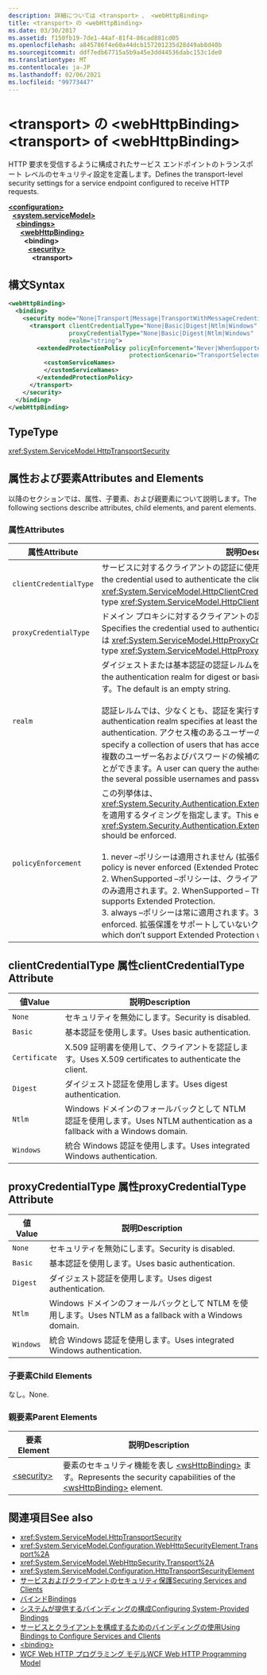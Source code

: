 ```yaml
---
description: 詳細については <transport> 、 <webHttpBinding>
title: <transport> の <webHttpBinding>
ms.date: 03/30/2017
ms.assetid: f150fb19-7de1-44af-81f4-86cad881cd05
ms.openlocfilehash: a845786f4e60a44dcb157201235d28d49ab8d40b
ms.sourcegitcommit: ddf7edb67715a5b9a45e3dd44536dabc153c1de0
ms.translationtype: MT
ms.contentlocale: ja-JP
ms.lasthandoff: 02/06/2021
ms.locfileid: "99773447"
---
```

# <a name="transport-of-webhttpbinding"></a><span data-ttu-id="95478-103">\<transport> の \<webHttpBinding></span><span class="sxs-lookup"><span data-stu-id="95478-103">\<transport> of \<webHttpBinding></span></span>

<span data-ttu-id="95478-104">HTTP 要求を受信するように構成されたサービス エンドポイントのトランスポート レベルのセキュリティ設定を定義します。</span><span class="sxs-lookup"><span data-stu-id="95478-104">Defines the transport-level security settings for a service endpoint configured to receive HTTP requests.</span></span>  
  
[**\<configuration>**](../configuration-element.md)\
&nbsp;&nbsp;[**\<system.serviceModel>**](system-servicemodel.md)\
&nbsp;&nbsp;&nbsp;&nbsp;[**\<bindings>**](bindings.md)\
&nbsp;&nbsp;&nbsp;&nbsp;&nbsp;&nbsp;[**\<webHttpBinding>**](webhttpbinding.md)\
&nbsp;&nbsp;&nbsp;&nbsp;&nbsp;&nbsp;&nbsp;&nbsp;**\<binding>**\
&nbsp;&nbsp;&nbsp;&nbsp;&nbsp;&nbsp;&nbsp;&nbsp;&nbsp;&nbsp;[**\<security>**](security-of-webhttpbinding.md)\
&nbsp;&nbsp;&nbsp;&nbsp;&nbsp;&nbsp;&nbsp;&nbsp;&nbsp;&nbsp;&nbsp;&nbsp;**\<transport>**  
  
## <a name="syntax"></a><span data-ttu-id="95478-105">構文</span><span class="sxs-lookup"><span data-stu-id="95478-105">Syntax</span></span>  
  
```xml  
<webHttpBinding>
  <binding>
    <security mode="None|Transport|Message|TransportWithMessageCredential|TransportCredentialOnly">
      <transport clientCredentialType="None|Basic|Digest|Ntlm|Windows"
                 proxyCredentialType="None|Basic|Digest|Ntlm|Windows"
                 realm="string">
        <extendedProtectionPolicy policyEnforcement="Never|WhenSupported|Always"
                                  protectionScenario="TransportSelected|TrustedProxy">
          <customServiceNames>
          </customServiceNames>
        </extendedProtectionPolicy>
      </transport>
    </security>
  </binding>
</webHttpBinding>
```  
  
## <a name="type"></a><span data-ttu-id="95478-106">Type</span><span class="sxs-lookup"><span data-stu-id="95478-106">Type</span></span>  

 <xref:System.ServiceModel.HttpTransportSecurity>  
  
## <a name="attributes-and-elements"></a><span data-ttu-id="95478-107">属性および要素</span><span class="sxs-lookup"><span data-stu-id="95478-107">Attributes and Elements</span></span>  

 <span data-ttu-id="95478-108">以降のセクションでは、属性、子要素、および親要素について説明します。</span><span class="sxs-lookup"><span data-stu-id="95478-108">The following sections describe attributes, child elements, and parent elements.</span></span>  
  
### <a name="attributes"></a><span data-ttu-id="95478-109">属性</span><span class="sxs-lookup"><span data-stu-id="95478-109">Attributes</span></span>  
  
|<span data-ttu-id="95478-110">属性</span><span class="sxs-lookup"><span data-stu-id="95478-110">Attribute</span></span>|<span data-ttu-id="95478-111">説明</span><span class="sxs-lookup"><span data-stu-id="95478-111">Description</span></span>|  
|---------------|-----------------|  
|`clientCredentialType`|<span data-ttu-id="95478-112">サービスに対するクライアントの認証に使用される資格情報を指定します。</span><span class="sxs-lookup"><span data-stu-id="95478-112">Specifies the credential used to authenticate the client to the service.</span></span> <span data-ttu-id="95478-113">この属性は <xref:System.ServiceModel.HttpClientCredentialType> 型です。</span><span class="sxs-lookup"><span data-stu-id="95478-113">This attribute is of type <xref:System.ServiceModel.HttpClientCredentialType>.</span></span>|  
|`proxyCredentialType`|<span data-ttu-id="95478-114">ドメイン プロキシに対するクライアントの認証に使用される資格情報を指定します。</span><span class="sxs-lookup"><span data-stu-id="95478-114">Specifies the credential used to authenticate the client to a domain proxy.</span></span> <span data-ttu-id="95478-115">この属性は <xref:System.ServiceModel.HttpProxyCredentialType> 型です。</span><span class="sxs-lookup"><span data-stu-id="95478-115">This attribute is of type <xref:System.ServiceModel.HttpProxyCredentialType>.</span></span>|  
|`realm`|<span data-ttu-id="95478-116">ダイジェストまたは基本認証の認証レルムを指定する文字列。</span><span class="sxs-lookup"><span data-stu-id="95478-116">A string that specifies the authentication realm for digest or basic authentication.</span></span> <span data-ttu-id="95478-117">既定値は空の文字列です。</span><span class="sxs-lookup"><span data-stu-id="95478-117">The default is an empty string.</span></span><br /><br /> <span data-ttu-id="95478-118">認証レルムでは、少なくとも、認証を実行するホストの名前を指定します。</span><span class="sxs-lookup"><span data-stu-id="95478-118">An authentication realm specifies at least the name of the host that performs the authentication.</span></span> <span data-ttu-id="95478-119">アクセス権のあるユーザーのコレクションも指定できます。</span><span class="sxs-lookup"><span data-stu-id="95478-119">It can also specify a collection of users that has access.</span></span> <span data-ttu-id="95478-120">ユーザーは、認証レルムを照会して、複数のユーザー名およびパスワードの候補のうち、どれを使用できるかを確認することができます。</span><span class="sxs-lookup"><span data-stu-id="95478-120">A user can query the authentication realm to ascertain which one of the several possible usernames and passwords can be used.</span></span>|  
|`policyEnforcement`|<span data-ttu-id="95478-121">この列挙体は、<xref:System.Security.Authentication.ExtendedProtection.ExtendedProtectionPolicy> を適用するタイミングを指定します。</span><span class="sxs-lookup"><span data-stu-id="95478-121">This enumeration specifies when the <xref:System.Security.Authentication.ExtendedProtection.ExtendedProtectionPolicy> should be enforced.</span></span><br /><br /> <span data-ttu-id="95478-122">1. never –ポリシーは適用されません (拡張保護は無効になります)。</span><span class="sxs-lookup"><span data-stu-id="95478-122">1.  Never – The policy is never enforced (Extended Protection is disabled).</span></span><br /><span data-ttu-id="95478-123">2. WhenSupported –ポリシーは、クライアントが拡張保護をサポートしている場合にのみ適用されます。</span><span class="sxs-lookup"><span data-stu-id="95478-123">2.  WhenSupported – The policy is enforced only if the client supports Extended Protection.</span></span><br /><span data-ttu-id="95478-124">3. always –ポリシーは常に適用されます。</span><span class="sxs-lookup"><span data-stu-id="95478-124">3.  Always – The policy is always enforced.</span></span> <span data-ttu-id="95478-125">拡張保護をサポートしていないクライアントは認証に失敗します。</span><span class="sxs-lookup"><span data-stu-id="95478-125">Clients which don’t support Extended Protection will fail to authenticate.</span></span>|  
  
## <a name="clientcredentialtype-attribute"></a><span data-ttu-id="95478-126">clientCredentialType 属性</span><span class="sxs-lookup"><span data-stu-id="95478-126">clientCredentialType Attribute</span></span>  
  
|<span data-ttu-id="95478-127">値</span><span class="sxs-lookup"><span data-stu-id="95478-127">Value</span></span>|<span data-ttu-id="95478-128">説明</span><span class="sxs-lookup"><span data-stu-id="95478-128">Description</span></span>|  
|-----------|-----------------|  
|`None`|<span data-ttu-id="95478-129">セキュリティを無効にします。</span><span class="sxs-lookup"><span data-stu-id="95478-129">Security is disabled.</span></span>|  
|`Basic`|<span data-ttu-id="95478-130">基本認証を使用します。</span><span class="sxs-lookup"><span data-stu-id="95478-130">Uses basic authentication.</span></span>|  
|`Certificate`|<span data-ttu-id="95478-131">X.509 証明書を使用して、クライアントを認証します。</span><span class="sxs-lookup"><span data-stu-id="95478-131">Uses X.509 certificates to authenticate the client.</span></span>|  
|`Digest`|<span data-ttu-id="95478-132">ダイジェスト認証を使用します。</span><span class="sxs-lookup"><span data-stu-id="95478-132">Uses digest authentication.</span></span>|  
|`Ntlm`|<span data-ttu-id="95478-133">Windows ドメインのフォールバックとして NTLM 認証を使用します。</span><span class="sxs-lookup"><span data-stu-id="95478-133">Uses NTLM authentication as a fallback with a Windows domain.</span></span>|  
|`Windows`|<span data-ttu-id="95478-134">統合 Windows 認証を使用します。</span><span class="sxs-lookup"><span data-stu-id="95478-134">Uses integrated Windows authentication.</span></span>|  
  
## <a name="proxycredentialtype-attribute"></a><span data-ttu-id="95478-135">proxyCredentialType 属性</span><span class="sxs-lookup"><span data-stu-id="95478-135">proxyCredentialType Attribute</span></span>  
  
|<span data-ttu-id="95478-136">値</span><span class="sxs-lookup"><span data-stu-id="95478-136">Value</span></span>|<span data-ttu-id="95478-137">説明</span><span class="sxs-lookup"><span data-stu-id="95478-137">Description</span></span>|  
|-----------|-----------------|  
|`None`|<span data-ttu-id="95478-138">セキュリティを無効にします。</span><span class="sxs-lookup"><span data-stu-id="95478-138">Security is disabled.</span></span>|  
|`Basic`|<span data-ttu-id="95478-139">基本認証を使用します。</span><span class="sxs-lookup"><span data-stu-id="95478-139">Uses basic authentication.</span></span>|  
|`Digest`|<span data-ttu-id="95478-140">ダイジェスト認証を使用します。</span><span class="sxs-lookup"><span data-stu-id="95478-140">Uses digest authentication.</span></span>|  
|`Ntlm`|<span data-ttu-id="95478-141">Windows ドメインのフォールバックとして NTLM を使用します。</span><span class="sxs-lookup"><span data-stu-id="95478-141">Uses NTLM as a fallback with a Windows domain.</span></span>|  
|`Windows`|<span data-ttu-id="95478-142">統合 Windows 認証を使用します。</span><span class="sxs-lookup"><span data-stu-id="95478-142">Uses integrated Windows authentication.</span></span>|  
  
### <a name="child-elements"></a><span data-ttu-id="95478-143">子要素</span><span class="sxs-lookup"><span data-stu-id="95478-143">Child Elements</span></span>  

 <span data-ttu-id="95478-144">なし。</span><span class="sxs-lookup"><span data-stu-id="95478-144">None.</span></span>  
  
### <a name="parent-elements"></a><span data-ttu-id="95478-145">親要素</span><span class="sxs-lookup"><span data-stu-id="95478-145">Parent Elements</span></span>  
  
|<span data-ttu-id="95478-146">要素</span><span class="sxs-lookup"><span data-stu-id="95478-146">Element</span></span>|<span data-ttu-id="95478-147">説明</span><span class="sxs-lookup"><span data-stu-id="95478-147">Description</span></span>|  
|-------------|-----------------|  
|[\<security>](security-of-webhttpbinding.md)|<span data-ttu-id="95478-148">要素のセキュリティ機能を表し [\<wsHttpBinding>](wshttpbinding.md) ます。</span><span class="sxs-lookup"><span data-stu-id="95478-148">Represents the security capabilities of the [\<wsHttpBinding>](wshttpbinding.md) element.</span></span>|  
  
## <a name="see-also"></a><span data-ttu-id="95478-149">関連項目</span><span class="sxs-lookup"><span data-stu-id="95478-149">See also</span></span>

- <xref:System.ServiceModel.HttpTransportSecurity>
- <xref:System.ServiceModel.Configuration.WebHttpSecurityElement.Transport%2A>
- <xref:System.ServiceModel.WebHttpSecurity.Transport%2A>
- <xref:System.ServiceModel.Configuration.HttpTransportSecurityElement>
- [<span data-ttu-id="95478-150">サービスおよびクライアントのセキュリティ保護</span><span class="sxs-lookup"><span data-stu-id="95478-150">Securing Services and Clients</span></span>](../../../wcf/feature-details/securing-services-and-clients.md)
- [<span data-ttu-id="95478-151">バインド</span><span class="sxs-lookup"><span data-stu-id="95478-151">Bindings</span></span>](../../../wcf/bindings.md)
- [<span data-ttu-id="95478-152">システムが提供するバインディングの構成</span><span class="sxs-lookup"><span data-stu-id="95478-152">Configuring System-Provided Bindings</span></span>](../../../wcf/feature-details/configuring-system-provided-bindings.md)
- [<span data-ttu-id="95478-153">サービスとクライアントを構成するためのバインディングの使用</span><span class="sxs-lookup"><span data-stu-id="95478-153">Using Bindings to Configure Services and Clients</span></span>](../../../wcf/using-bindings-to-configure-services-and-clients.md)
- [\<binding>](bindings.md)
- [<span data-ttu-id="95478-154">WCF Web HTTP プログラミング モデル</span><span class="sxs-lookup"><span data-stu-id="95478-154">WCF Web HTTP Programming Model</span></span>](../../../wcf/feature-details/wcf-web-http-programming-model.md)
